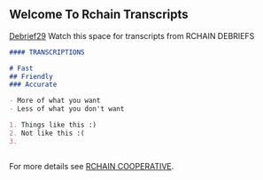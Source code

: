 ## Welcome To Rchain Transcripts

[Debrief29](Debrief29.html)
Watch this space for transcripts from RCHAIN DEBRIEFS


```markdown
#### TRANSCRIPTIONS

# Fast
## Friendly
### Accurate

- More of what you want
- Less of what you don't want

1. Things like this :)
2. Not like this :(
3. 



```

For more details see [RCHAIN COOPERATIVE](https://www.rchain.coop/).

